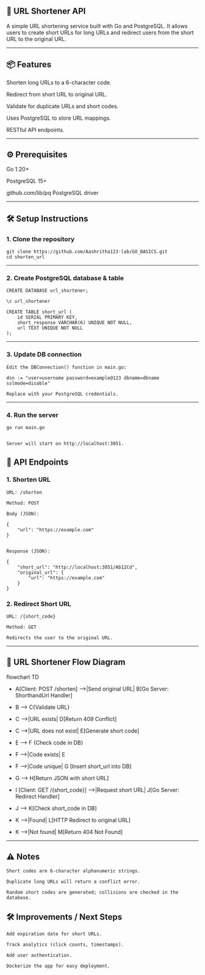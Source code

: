 ## 📝 URL Shortener API

A simple URL shortening service built with Go and PostgreSQL.
It allows users to create short URLs for long URLs and redirect users from the short URL to the original URL.

---

## 📦 Features

Shorten long URLs to a 6-character code.

Redirect from short URL to original URL.

Validate for duplicate URLs and short codes.

Uses PostgreSQL to store URL mappings.

RESTful API endpoints.

---

## ⚙️ Prerequisites

Go 1.20+

PostgreSQL 15+

github.com/lib/pq PostgreSQL driver

---

## 🛠️ Setup Instructions

### 1. Clone the repository
    git clone https://github.com/Aashritha123-lab/GO_BASICS.git
    cd shorten_url
---
### 2. Create PostgreSQL database & table
    CREATE DATABASE url_shortener;

    \c url_shortener

    CREATE TABLE short_url (
        id SERIAL PRIMARY KEY,
        short_response VARCHAR(6) UNIQUE NOT NULL,
        url TEXT UNIQUE NOT NULL
    );
---

### 3. Update DB connection

    Edit the DBConnection() function in main.go:

    dsn := "user=username password=example@123 dbname=dbname sslmode=disable"

    Replace with your PostgreSQL credentials.
---
### 4. Run the server
    
    go run main.go


    Server will start on http://localhost:3051.

## 🔗 API Endpoints

### 1. Shorten URL

    URL: /shorten

    Method: POST

    Body (JSON):

    {
        "url": "https://example.com"
    }


    Response (JSON):

    {
        "short_url": "http://localhost:3051/Ab12Cd",
        "original_url": {
            "url": "https://example.com"
        }
    }

### 2. Redirect Short URL

    URL: /{short_code}

    Method: GET

    Redirects the user to the original URL.
---

## 🔄 URL Shortener Flow Diagram

flowchart TD
   - A[Client: POST /shorten] -->|Send original URL| B[Go Server: ShorthandUrl Handler]
   - B --> C{Validate URL}
   - C -->|URL exists| D[Return 409 Conflict]
   - C -->|URL does not exist| E[Generate short code]
   - E --> F {Check code in DB}
   - F -->|Code exists| E
   - F -->|Code unique| G [Insert short_url into DB]
   - G --> H[Return JSON with short URL]
    
   - I [Client: GET /{short_code}] -->|Request short URL| J[Go Server: Redirect Handler]
   - J --> K[Check short_code in DB]
   - K -->|Found| L[HTTP Redirect to original URL]
   - K -->|Not found| M[Return 404 Not Found]
---
## ⚠️ Notes

    Short codes are 6-character alphanumeric strings.

    Duplicate long URLs will return a conflict error.

    Random short codes are generated; collisions are checked in the database.

## 🛠️ Improvements / Next Steps

    Add expiration date for short URLs.

    Track analytics (click counts, timestamps).

    Add user authentication.

    Dockerize the app for easy deployment.